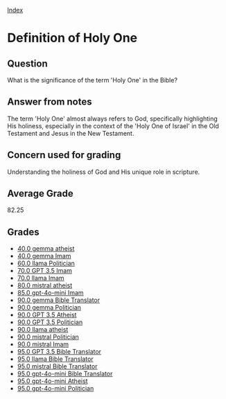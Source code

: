 
[Index](../../index.md)
# Definition of Holy One
## Question
What is the significance of the term 'Holy One' in the Bible?

## Answer from notes
The term 'Holy One' almost always refers to God, specifically highlighting His holiness, especially in the context of the 'Holy One of Israel' in the Old Testament and Jesus in the New Testament.

## Concern used for grading
Understanding the holiness of God and His unique role in scripture.

## Average Grade
82.25

## Grades
 * [40.0 gemma atheist](../answers/gemma_atheist/Definition_of_Holy_One.md)
 * [40.0 gemma Imam](../answers/gemma_Imam/Definition_of_Holy_One.md)
 * [60.0 llama Politician](../answers/llama_Politician/Definition_of_Holy_One.md)
 * [70.0 GPT 3.5 Imam](../answers/GPT_3.5_Imam/Definition_of_Holy_One.md)
 * [70.0 llama Imam](../answers/llama_Imam/Definition_of_Holy_One.md)
 * [80.0 mistral atheist](../answers/mistral_atheist/Definition_of_Holy_One.md)
 * [85.0 gpt-4o-mini Imam](../answers/gpt-4o-mini_Imam/Definition_of_Holy_One.md)
 * [90.0 gemma Bible Translator](../answers/gemma_Bible_Translator/Definition_of_Holy_One.md)
 * [90.0 gemma Politician](../answers/gemma_Politician/Definition_of_Holy_One.md)
 * [90.0 GPT 3.5 Atheist](../answers/GPT_3.5_Atheist/Definition_of_Holy_One.md)
 * [90.0 GPT 3.5 Politician](../answers/GPT_3.5_Politician/Definition_of_Holy_One.md)
 * [90.0 llama atheist](../answers/llama_atheist/Definition_of_Holy_One.md)
 * [90.0 mistral Politician](../answers/mistral_Politician/Definition_of_Holy_One.md)
 * [90.0 mistral Imam](../answers/mistral_Imam/Definition_of_Holy_One.md)
 * [95.0 GPT 3.5 Bible Translator](../answers/GPT_3.5_Bible_Translator/Definition_of_Holy_One.md)
 * [95.0 llama Bible Translator](../answers/llama_Bible_Translator/Definition_of_Holy_One.md)
 * [95.0 mistral Bible Translator](../answers/mistral_Bible_Translator/Definition_of_Holy_One.md)
 * [95.0 gpt-4o-mini Bible Translator](../answers/gpt-4o-mini_Bible_Translator/Definition_of_Holy_One.md)
 * [95.0 gpt-4o-mini Atheist](../answers/gpt-4o-mini_Atheist/Definition_of_Holy_One.md)
 * [95.0 gpt-4o-mini Politician](../answers/gpt-4o-mini_Politician/Definition_of_Holy_One.md)
